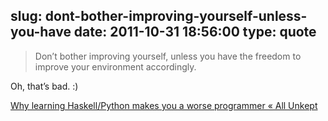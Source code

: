 slug: dont-bother-improving-yourself-unless-you-have
date: 2011-10-31 18:56:00
type: quote
---

> Don’t bother improving yourself, unless you have the freedom to improve your environment accordingly.

Oh, that’s bad. :)

 [Why learning Haskell/Python makes you a worse programmer « All Unkept](http://lukeplant.me.uk/blog/posts/why-learning-haskell-python-makes-you-a-worse-programmer/)
